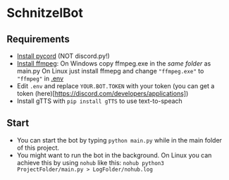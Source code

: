 # SchnitzelBot
## Requirements
 - [Install pycord](https://docs.pycord.dev/en/stable/installing.html) (NOT discord.py!)
 - [Install ffmpeg](https://www.ffmpeg.org/):
    On Windows copy ffmpeg.exe in the *same folder* as main.py
    On Linux just install ffmepg and change `"ffmpeg.exe"` to `"ffmpeg"` in [.env](.env)
 - Edit `.env` and replace `YOUR.BOT.TOKEN` with your token (you can get a token (here)[https://discord.com/developers/applications])
 - Install gTTS with `pip install gTTS` to use text-to-speach

## Start
 - You can start the bot by typing `python main.py` while in the main folder of this project.
 - You might want to run the bot in the background. On Linux you can achieve this by using `nohub` like this: `nohub python3 ProjectFolder/main.py > LogFolder/nohub.log ` 